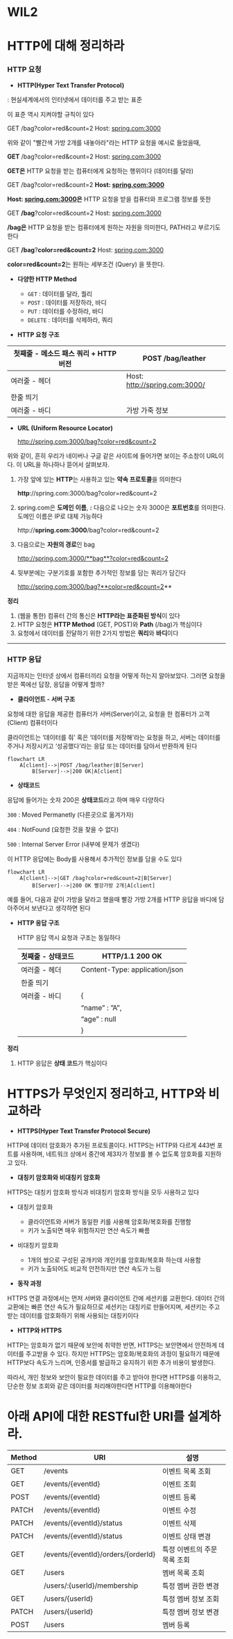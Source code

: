 # WIL2

# HTTP에 대해 정리하라

### HTTP 요청

- **HTTP(Hyper Text Transfer Protocol)**

: 현실세계에서의 인터넷에서 데이터를 주고 받는 표준

이 표준 역시 지켜야할 규칙이 있다

GET /bag?color=red&count=2
Host: [spring.com:3000](http://spring.com:3000/)

위와 같이 "빨간색 가방 2개를 내놓아라"라는 HTTP 요청을 예시로 들었을때, 

**GET** /bag?color=red&count=2
Host: [spring.com:3000](http://spring.com:3000/)

**GET은** HTTP 요청을 받는 컴퓨터에게 요청하는 행위이다 (데이터를 달라)

GET /bag?color=red&count=2
**Host: [spring.com:3000](http://spring.com:3000/)**

**Host: [spring.com:3000](http://spring.com:3000/)은** HTTP 요청을 받을 컴퓨터와 프로그램 정보를 뜻한

GET **/bag**?color=red&count=2
Host: [spring.com:3000](http://spring.com:3000/)

**/bag은** HTTP 요청을 받는 컴퓨터에게 원하는 자원을 의미한다, PATH라고 부르기도 한다

GET **/bag**?**color=red&count=2**
Host: [spring.com:3000](http://spring.com:3000/)

 **color=red&count=2**는 원하는 세부조건 (Query) 을 뜻한다.

- **다양한 HTTP Method**
    - `GET` : 데이터를 달라, 퀄리
    - `POST` : 데이터를 저장하라, 바디
    - `PUT` : 데이터를 수정하라, 바디
    - `DELETE` : 데이터를 삭제하라, 쿼리

- **HTTP 요청 구조**

| 첫째줄 - 메소드 패스 쿼리 + HTTP 버전 | POST /bag/leather |
| --- | --- |
| 여러줄 - 헤더 | Host: http://spring.com:3000/ |
| 한줄 띄기 |  |
| 여러줄 - 바디 | 가방 가죽 정보 |

- **URL (Uniform Resource Locator)**

   http://spring.com:3000/bag?color=red&count=2

위와 같이, 흔히 우리가 네이버나 구글 같은 사이트에 들어가면 보이는 주소창이 URL이다. 이 URL을 하나하나 뜯어서 살펴보자.

1. 가장 앞에 있는 **HTTP**는 사용하고 있는 **약속 프로토콜**을 의미한다

   **http**://spring.com:3000/bag?color=red&count=2

1. spring.com은 **도메인 이름**, **:** 다음으로 나오는 숫자 3000은 **포트번호**를 의미한다. 도메인 이름은 IP로 대체 가능하다

   http://**spring.com:3000**/bag?color=red&count=2

1. 다음으로는 **자원의 경로**인 bag

   http://spring.com:3000/**bag**?color=red&count=2

1. 뒷부분에는 구분기호를 포함한 추가적인 정보를 담는 쿼리가 담긴다

   http://spring.com:3000/bag?**color=red&count=2**

**정리**

1. (웹을 통한) 컴퓨터 간의 통신은 **HTTP라는 표준화된 방식**이 있다
2. HTTP 요청은 **HTTP Method** (GET, POST)와 **Path** (/bag)가 핵심이다
3. 요청에서 데이터를 전달하기 위한 2가지 방법은 **쿼리**와 **바디**이다

---

### HTTP 응답

지금까지는 인터넷 상에서 컴퓨터끼리 요청을 어떻게 하는지 알아보았다. 그러면 요청을 받은 쪽에선 답장, 응답을 어떻게 할까?

- **클라이언트 - 서버 구조**

요청에 대한 응답을 제공한 컴퓨터가 서버(Server)이고, 요청을 한 컴퓨터가 고객(Client) 컴퓨터이다

클라이언트는 ‘데이터를 줘’ 혹은 ‘데이터를 저장해’라는 요청을 하고, 서버는 데이터를 주거나 저장시키고 ‘성공했다’라는 응답 또는 데이터를 담아서 반환하게 된다

```mermaid
flowchart LR
    A[client]-->|POST /bag/leather|B[Server]
		B[Server]-->|200 OK|A[client]
```

- **상태코드**

응답에 들어가는 숫자 200은 **상태코드**라고 하며 매우 다양하다

`300` : Moved Permanetly (다른곳으로 옮겨가자)

`404` : NotFound (요청한 것을 찾을 수 없다)

`500` : Internal Server Error (내부에 문제가 생겼다)

이 HTTP 응답에는 Body를 사용해서 추가적인 정보를 담을 수도 있다

```mermaid
flowchart LR
    A[client]-->|GET /bag?color=red&count=2|B[Server]
		B[Server]-->|200 OK 빨강가방 2개|A[client]
```

예를 들어, 다음과 같이 가방을 달라고 했을때 빨강 가방 2개를 HTTP 응답을 바디에 담아주어서 보낸다고 생각하면 된다

- **HTTP 응답 구조**
    
    HTTP 응답 역시 요청과 구조는 동일하다
    
    | 첫째줄 - 상태코드 | HTTP/1.1 200 OK |
    | --- | --- |
    | 여러줄 - 헤더 | Content-Type: application/json |
    | 한줄 띄기 |  |
    | 여러줄 - 바디 | {  |
    |  |   “name” : ”A”, |
    |  |   “age” : null |
    |  | } |

**정리**

1. HTTP 응답은 **상태 코드**가 핵심이다

# HTTPS가 무엇인지 정리하고, HTTP와 비교하라

- **HTTPS(Hyper Text Transfer Protocol Secure)**

HTTP에 데이터 암호화가 추가된 프로토콜이다. HTTPS는 HTTP와 다르게 443번 포트를 사용하며, 네트워크 상에서 중간에 제3자가 정보를 볼 수 없도록 암호화를 지원하고 있다.

- **대칭키 암호화와 비대칭키 암호화**

HTTPS는 대칭키 암호화 방식과 비대칭키 암호화 방식을 모두 사용하고 있다

- 대칭키 암호화
    - 클라이언트와 서버가 동일한 키를 사용해 암호화/복호화를 진행함
    - 키가 노출되면 매우 위험하지만 연산 속도가 빠름
- 비대칭키 암호화
    - 1개의 쌍으로 구성된 공개키와 개인키를 암호화/복호화 하는데 사용함
    - 키가 노출되어도 비교적 안전하지만 연산 속도가 느림

- **동작 과정**

HTTPS 연결 과정에서는 먼저 서버와 클라이언트 간에 세션키를 교환한다. 데이터 간의 교환에는 빠른 연산 속도가 필요하므로 세션키는 대칭키로 만들어지며, 세션키는 주고 받는 데이터를 암호화하기 위해 사용되는 대칭키이다

- **HTTP와 HTTPS**

HTTP는 암호화가 없기 때문에 보안에 취약한 반면, HTTPS는 보안면에서 안전하게 데이터를 주고받을 수 있다. 하지만 HTTPS는 암호화/복호화의 과정이 필요하기 때문에 HTTP보다 속도가 느리며, 인증서를 발급하고 유지하기 위한 추가 비용이 발생한다.

따라서, 개인 정보와 보안이 필요한 데이터를 주고 받아야 한다면 HTTPS를 이용하고,단순한 정보 조회와 같은 데이터를 처리해야한다면 HTTP를 이용해야한다

# 아래 API에 대한 RESTful한 URI를 설계하라.

| Method | URI | 설명 |
| --- | --- | --- |
| GET | /events | 이벤트 목록 조회  |
| GET | /events/{eventId} | 이벤트 조회 |
| POST | /events/{eventId} | 이벤트 등록 |
| PATCH | /events/{eventId} | 이벤트 수정 |
| PATCH | /events/{eventId}/status | 이벤트 삭제 |
| PATCH | /events/{eventId}/status | 이벤트 상태 변경 |
| GET | /events/{eventId}/orders/{orderId} | 특정 이벤트의 주문 목록 조회 |
| GET | /users | 멤버 목록 조회 |
|  | /users/:{userId}/membership | 특정 멤버 권한 변경 |
| GET | /users/{userId} | 특정 멤버 정보 조회 |
| PATCH | /users/{userId} | 특정 멤버 정보 변경 |
| POST | /users | 멤버 등록  |